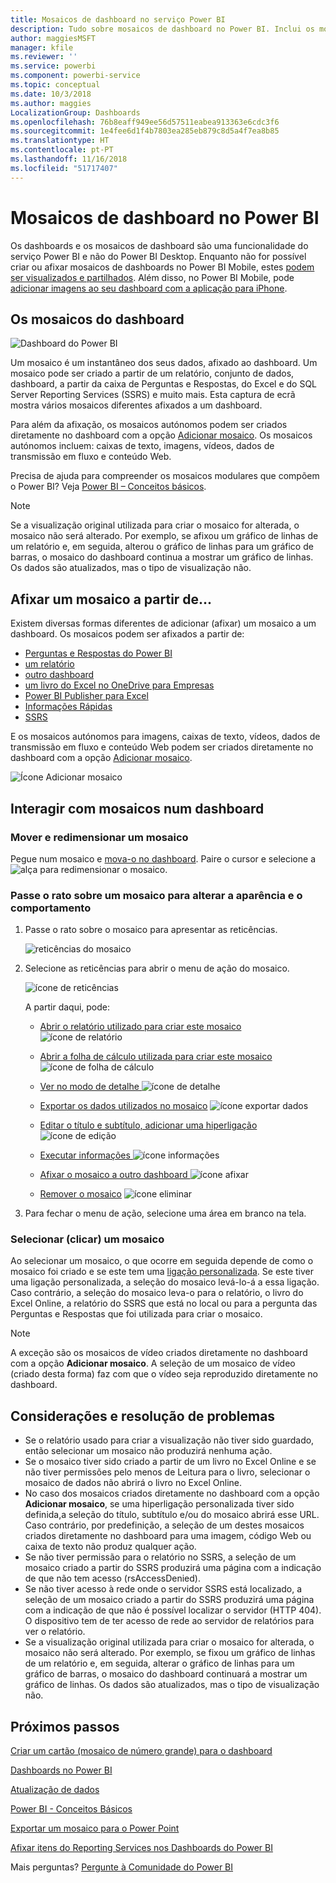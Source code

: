 ```yaml
---
title: Mosaicos de dashboard no serviço Power BI
description: Tudo sobre mosaicos de dashboard no Power BI. Inclui os mosaicos criados a partir do SQL Server Reporting Services (SSRS).
author: maggiesMSFT
manager: kfile
ms.reviewer: ''
ms.service: powerbi
ms.component: powerbi-service
ms.topic: conceptual
ms.date: 10/3/2018
ms.author: maggies
LocalizationGroup: Dashboards
ms.openlocfilehash: 76b8eaff949ee56d57511eabea913363e6cdc3f6
ms.sourcegitcommit: 1e4fee6d1f4b7803ea285eb879c8d5a4f7ea8b85
ms.translationtype: HT
ms.contentlocale: pt-PT
ms.lasthandoff: 11/16/2018
ms.locfileid: "51717407"
---
```

# <a name="dashboard-tiles-in-power-bi"></a>Mosaicos de dashboard no Power BI
Os dashboards e os mosaicos de dashboard são uma funcionalidade do serviço Power BI e não do Power BI Desktop. Enquanto não for possível criar ou afixar mosaicos de dashboards no Power BI Mobile, estes [podem ser visualizados e partilhados](mobile-tiles-in-the-mobile-apps.md). Além disso, no Power BI Mobile, pode [adicionar imagens ao seu dashboard com a aplicação para iPhone](mobile-iphone-app-get-started.md).

## <a name="dashboard-tiles"></a>Os mosaicos do dashboard
![Dashboard do Power BI](media/service-dashboard-tiles/power-bi-dashboard.png)

Um mosaico é um instantâneo dos seus dados, afixado ao dashboard. Um mosaico pode ser criado a partir de um relatório, conjunto de dados, dashboard, a partir da caixa de Perguntas e Respostas, do Excel e do SQL Server Reporting Services (SSRS) e muito mais.  Esta captura de ecrã mostra vários mosaicos diferentes afixados a um dashboard.

Para além da afixação, os mosaicos autónomos podem ser criados diretamente no dashboard com a opção [Adicionar mosaico](service-dashboard-add-widget.md). Os mosaicos autónomos incluem: caixas de texto, imagens, vídeos, dados de transmissão em fluxo e conteúdo Web.

Precisa de ajuda para compreender os mosaicos modulares que compõem o Power BI?  Veja [Power BI – Conceitos básicos](service-basic-concepts.md).

> [!NOTE]
> Se a visualização original utilizada para criar o mosaico for alterada, o mosaico não será alterado.  Por exemplo, se afixou um gráfico de linhas de um relatório e, em seguida, alterou o gráfico de linhas para um gráfico de barras, o mosaico do dashboard continua a mostrar um gráfico de linhas. Os dados são atualizados, mas o tipo de visualização não.
> 
> 

## <a name="pin-a-tile-from"></a>Afixar um mosaico a partir de...
Existem diversas formas diferentes de adicionar (afixar) um mosaico a um dashboard. Os mosaicos podem ser afixados a partir de:

* [Perguntas e Respostas do Power BI](service-dashboard-pin-tile-from-q-and-a.md)
* [um relatório](service-dashboard-pin-tile-from-report.md)
* [outro dashboard](service-pin-tile-to-another-dashboard.md)
* [um livro do Excel no OneDrive para Empresas](service-dashboard-pin-tile-from-excel.md)
* [Power BI Publisher para Excel](publisher-for-excel.md)
* [Informações Rápidas](service-insights.md)
* [SSRS](https://msdn.microsoft.com/library/mt604784.aspx)

E os mosaicos autónomos para imagens, caixas de texto, vídeos, dados de transmissão em fluxo e conteúdo Web podem ser criados diretamente no dashboard com a opção [Adicionar mosaico](service-dashboard-add-widget.md).

  ![Ícone Adicionar mosaico](media/service-dashboard-tiles/add_widgetnew.png)

## <a name="interacting-with-tiles-on-a-dashboard"></a>Interagir com mosaicos num dashboard
### <a name="move-and-resize-a-tile"></a>Mover e redimensionar um mosaico
Pegue num mosaico e [mova-o no dashboard](service-dashboard-edit-tile.md). Paire o cursor e selecione a ![alça](media/service-dashboard-tiles/resize-handle.jpg) para redimensionar o mosaico.

### <a name="hover-over-a-tile-to-change-the-appearance-and-behavior"></a>Passe o rato sobre um mosaico para alterar a aparência e o comportamento
1. Passe o rato sobre o mosaico para apresentar as reticências.
   
    ![reticências do mosaico](media/service-dashboard-tiles/ellipses_new.png)
2. Selecione as reticências para abrir o menu de ação do mosaico.
   
    ![ícone de reticências](media/service-dashboard-tiles/power-bi-tile-menu.png)
   
    A partir daqui, pode:
   
   * [Abrir o relatório utilizado para criar este mosaico ](service-reports.md) ![ícone de relatório](media/service-dashboard-tiles/chart-icon.jpg)  
   
   * [Abrir a folha de cálculo utilizada para criar este mosaico ](service-reports.md) ![ícone de folha de cálculo](media/service-dashboard-tiles/power-bi-open-worksheet.png)  
     
    * [Ver no modo de detalhe ](service-focus-mode.md) ![ícone de detalhe](media/service-dashboard-tiles/fullscreen-icon.jpg)  
     * [Exportar os dados utilizados no mosaico](visuals/power-bi-visualization-export-data.md) ![ícone exportar dados](media/service-dashboard-tiles/export-icon.png)
     * [Editar o título e subtítulo, adicionar uma hiperligação](service-dashboard-edit-tile.md) ![ícone de edição](media/service-dashboard-tiles/pencil-icon.jpg)
     * [Executar informações ](service-insights.md) ![ícone informações](media/service-dashboard-tiles/power-bi-insights.png)
     * [Afixar o mosaico a outro dashboard ](service-pin-tile-to-another-dashboard.md)
       ![ícone afixar](media/service-dashboard-tiles/pin-icon.jpg)
     * [Remover o mosaico](service-dashboard-edit-tile.md)
     ![ícone eliminar](media/service-dashboard-tiles/trash-icon.png)
3. Para fechar o menu de ação, selecione uma área em branco na tela.

### <a name="select-click-a-tile"></a>Selecionar (clicar) um mosaico
Ao selecionar um mosaico, o que ocorre em seguida depende de como o mosaico foi criado e se este tem uma [ligação personalizada](service-dashboard-edit-tile.md). Se este tiver uma ligação personalizada, a seleção do mosaico levá-lo-á a essa ligação. Caso contrário, a seleção do mosaico leva-o para o relatório, o livro do Excel Online, a relatório do SSRS que está no local ou para a pergunta das Perguntas e Respostas que foi utilizada para criar o mosaico.

> [!NOTE]
> A exceção são os mosaicos de vídeo criados diretamente no dashboard com a opção **Adicionar mosaico**. A seleção de um mosaico de vídeo (criado desta forma) faz com que o vídeo seja reproduzido diretamente no dashboard.   
> 
> 

## <a name="considerations-and-troubleshooting"></a>Considerações e resolução de problemas
* Se o relatório usado para criar a visualização não tiver sido guardado, então selecionar um mosaico não produzirá nenhuma ação.
* Se o mosaico tiver sido criado a partir de um livro no Excel Online e se não tiver permissões pelo menos de Leitura para o livro, selecionar o mosaico de dados não abrirá o livro no Excel Online.
* No caso dos mosaicos criados diretamente no dashboard com a opção **Adicionar mosaico**, se uma hiperligação personalizada tiver sido definida,a seleção do título, subtítulo e/ou do mosaico abrirá esse URL.  Caso contrário, por predefinição, a seleção de um destes mosaicos criados diretamente no dashboard para uma imagem, código Web ou caixa de texto não produz qualquer ação.
* Se não tiver permissão para o relatório no SSRS, a seleção de um mosaico criado a partir do SSRS produzirá uma página com a indicação de que não tem acesso (rsAccessDenied).
* Se não tiver acesso à rede onde o servidor SSRS está localizado, a seleção de um mosaico criado a partir do SSRS produzirá uma página com a indicação de que não é possível localizar o servidor (HTTP 404). O dispositivo tem de ter acesso de rede ao servidor de relatórios para ver o relatório.
* Se a visualização original utilizada para criar o mosaico for alterada, o mosaico não será alterado.  Por exemplo, se fixou um gráfico de linhas de um relatório e, em seguida, alterar o gráfico de linhas para um gráfico de barras, o mosaico do dashboard continuará a mostrar um gráfico de linhas. Os dados são atualizados, mas o tipo de visualização não.

## <a name="next-steps"></a>Próximos passos
[Criar um cartão (mosaico de número grande) para o dashboard](power-bi-visualization-card.md)

[Dashboards no Power BI](service-dashboards.md)  

[Atualização de dados](refresh-data.md)

[Power BI - Conceitos Básicos](service-basic-concepts.md)

[Exportar um mosaico para o Power Point](http://blogs.msdn.com/b/powerbidev/archive/2015/09/28/integrating-power-bi-tiles-into-office-documents.aspx)

[Afixar itens do Reporting Services nos Dashboards do Power BI](https://msdn.microsoft.com/library/mt604784.aspx)

Mais perguntas? [Pergunte à Comunidade do Power BI](http://community.powerbi.com/)

